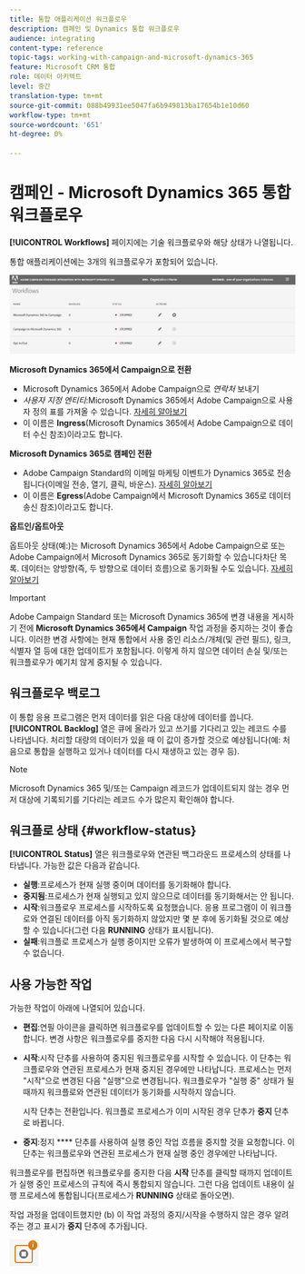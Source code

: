 ```yaml
---
title: 통합 애플리케이션 워크플로우
description: 캠페인 및 Dynamics 통합 워크플로우
audience: integrating
content-type: reference
topic-tags: working-with-campaign-and-microsoft-dynamics-365
feature: Microsoft CRM 통합
role: 데이터 아키텍트
level: 중간
translation-type: tm+mt
source-git-commit: 088b49931ee5047fa6b949813ba17654b1e10d60
workflow-type: tm+mt
source-wordcount: '651'
ht-degree: 0%

---
```



# 캠페인 - Microsoft Dynamics 365 통합 워크플로우

**[!UICONTROL Workflows]** 페이지에는 기술 워크플로우와 해당 상태가 나열됩니다.

통합 애플리케이션에는 3개의 워크플로우가 포함되어 있습니다.

![](assets/do-not-localize/d365-to-acs-ui-page-workflows.png)

**Microsoft Dynamics 365에서 Campaign으로 전환**
* Microsoft Dynamics 365에서 Adobe Campaign으로 *연락처* 보내기
* *사용자 지정 엔티티*:Microsoft Dynamics 365에서 Adobe Campaign으로 사용자 정의 표를 가져올 수 있습니다. [자세히 알아보기](../../integrating/using/d365-acs-using-the-integration.md#data-flows)
* 이 이름은 **Ingress**(Microsoft Dynamics 365에서 Adobe Campaign으로 데이터 수신 참조)이라고도 합니다.

**Microsoft Dynamics 365로 캠페인 전환**
* Adobe Campaign Standard의 이메일 마케팅 이벤트가 Dynamics 365로 전송됩니다(이메일 전송, 열기, 클릭, 바운스). [자세히 알아보기](../../integrating/using/d365-acs-using-the-integration.md#email-marketing-event-flow)
* 이 이름은 **Egress**(Adobe Campaign에서 Microsoft Dynamics 365로 데이터 송신 참조)이라고도 합니다.

**옵트인/옵트아웃**

옵트아웃 상태(예:)는 Microsoft Dynamics 365에서 Adobe Campaign으로 또는 Adobe Campaign에서 Microsoft Dynamics 365로 동기화할 수 있습니다차단 목록. 데이터는 양방향(즉, 두 방향으로 데이터 흐름)으로 동기화될 수도 있습니다. [자세히 알아보기](../../integrating/using/d365-acs-self-service-app-data-sync.md#opt-in-out-wf)

>[!IMPORTANT]
>
>Adobe Campaign Standard 또는 Microsoft Dynamics 365에 변경 내용을 게시하기 전에 **Microsoft Dynamics 365에서 Campaign** 작업 과정을 중지하는 것이 좋습니다. 이러한 변경 사항에는 현재 통합에서 사용 중인 리소스/개체(및 관련 필드), 링크, 식별자 열 등에 대한 업데이트가 포함됩니다. 이렇게 하지 않으면 데이터 손실 및/또는 워크플로우가 예기치 않게 중지될 수 있습니다.

## 워크플로우 백로그

이 통합 응용 프로그램은 먼저 데이터를 읽은 다음 대상에 데이터를 씁니다. **[!UICONTROL Backlog]** 열은 큐에 올라가 있고 쓰기를 기다리고 있는 레코드 수를 나타냅니다. 처리할 대량의 데이터가 있을 때 이 값이 증가할 것으로 예상됩니다(예: 처음으로 통합을 실행하고 있거나 데이터를 다시 재생하고 있는 경우 등).

>[!NOTE]
>Microsoft Dynamics 365 및/또는 Campaign 레코드가 업데이트되지 않는 경우 먼저 대상에 기록되기를 기다리는 레코드 수가 많은지 확인해야 합니다.


## 워크플로 상태 {#workflow-status}

**[!UICONTROL Status]** 열은 워크플로우와 연관된 백그라운드 프로세스의 상태를 나타냅니다. 가능한 값은 다음과 같습니다.

* **실행**:프로세스가 현재 실행 중이며 데이터를 동기화해야 합니다.
* **중지됨**:프로세스가 현재 실행되고 있지 않으므로 데이터를 동기화해서는 안 됩니다.
* **시작**:워크플로우 프로세스를 시작하도록 요청했습니다. 응용 프로그램이 이 워크플로와 연결된 데이터를 아직 동기화하지 않았지만 몇 분 후에 동기화될 것으로 예상할 수 있습니다(그런 다음 **RUNNING** 상태가 표시됩니다).
* **실패**:워크플로 프로세스가 실행 중이지만 오류가 발생하여 이 프로세스에서 복구할 수 없습니다.

## 사용 가능한 작업

가능한 작업이 아래에 나열되어 있습니다.

* **편집**:연필 아이콘을 클릭하면 워크플로우를 업데이트할 수 있는 다른 페이지로 이동합니다. 변경 사항은 워크플로우를 중지한 다음 다시 시작해야 적용됩니다.

* **시작**:시작 단추를 사용하여 중지된 워크플로우를 시작할 수 있습니다. 이 단추는 워크플로우와 연관된 프로세스가 현재 중지된 경우에만 나타납니다. 프로세스는 먼저 &quot;시작&quot;으로 변경된 다음 &quot;실행&quot;으로 변경됩니다. 워크플로우가 &quot;실행 중&quot; 상태가 될 때까지 워크플로와 연관된 데이터가 동기화를 시작하지 않습니다.

   시작 단추는 전환입니다. 워크플로 프로세스가 이미 시작된 경우 단추가 **중지** 단추로 바뀝니다.

* **중지**:정지  **** 단추를 사용하여 실행 중인 작업 흐름을 중지할 것을 요청합니다. 이 단추는 워크플로우와 연관된 프로세스가 현재 실행 중인 경우에만 나타납니다.

워크플로우를 편집하면 워크플로우를 중지한 다음 **시작** 단추를 클릭할 때까지 업데이트가 실행 중인 프로세스의 규칙에 즉시 통합되지 않습니다. 그런 다음 업데이트 내용이 실행 프로세스에 통합됩니다(프로세스가 **RUNNING** 상태로 돌아오면).

작업 과정을 업데이트했지만 (b) 이 작업 과정의 중지/시작을 수행하지 않은 경우 알려 주는 경고 표시가 **중지** 단추에 추가됩니다.

![](assets/do-not-localize/d365-to-acs-icon-stop-with-changes.png)
